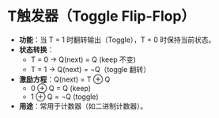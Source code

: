 # T触发器（Toggle Flip-Flop）

- **功能**：当 T = 1 时翻转输出（Toggle），T = 0 时保持当前状态。
- **状态转换**：
    - T = 0 → Q(next) = Q (keep 不变)
    - T = 1 → Q(next) = ¬Q（toggle 翻转）
- **激励方程**：Q(next) = T ⊕ Q
	- 0 ⊕ Q = Q (keep)
	- 1 ⊕ Q = ¬Q (toggle)
- **用途**：常用于计数器（如二进制计数器）。